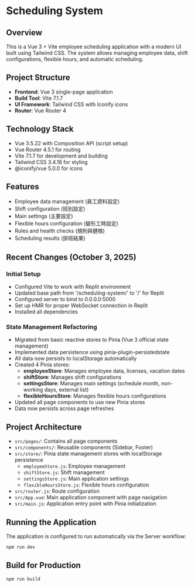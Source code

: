 # Scheduling System

## Overview
This is a Vue 3 + Vite employee scheduling application with a modern UI built using Tailwind CSS. The system allows managing employee data, shift configurations, flexible hours, and automatic scheduling.

## Project Structure
- **Frontend**: Vue 3 single-page application
- **Build Tool**: Vite 7.1.7
- **UI Framework**: Tailwind CSS with Iconify icons
- **Router**: Vue Router 4

## Technology Stack
- Vue 3.5.22 with Composition API (script setup)
- Vue Router 4.5.1 for routing
- Vite 7.1.7 for development and building
- Tailwind CSS 3.4.18 for styling
- @iconify/vue 5.0.0 for icons

## Features
- Employee data management (員工資料設定)
- Shift configuration (班別設定)
- Main settings (主要設定)
- Flexible hours configuration (變形工時設定)
- Rules and health checks (規則與健檢)
- Scheduling results (排班結果)

## Recent Changes (October 3, 2025)
### Initial Setup
- Configured Vite to work with Replit environment
- Updated base path from '/scheduling-system/' to '/' for Replit
- Configured server to bind to 0.0.0.0:5000
- Set up HMR for proper WebSocket connection in Replit
- Installed all dependencies

### State Management Refactoring
- Migrated from basic reactive stores to Pinia (Vue 3 official state management)
- Implemented data persistence using pinia-plugin-persistedstate
- All data now persists to localStorage automatically
- Created 4 Pinia stores:
  - **employeeStore**: Manages employee data, licenses, vacation dates
  - **shiftStore**: Manages shift configurations
  - **settingsStore**: Manages main settings (schedule month, non-working days, external list)
  - **flexibleHoursStore**: Manages flexible hours configurations
- Updated all page components to use new Pinia stores
- Data now persists across page refreshes

## Project Architecture
- `src/pages/`: Contains all page components
- `src/components/`: Reusable components (Sidebar, Footer)
- `src/store/`: Pinia state management stores with localStorage persistence
  - `employeeStore.js`: Employee management
  - `shiftStore.js`: Shift management
  - `settingsStore.js`: Main application settings
  - `flexibleHoursStore.js`: Flexible hours configuration
- `src/router.js`: Route configuration
- `src/App.vue`: Main application component with page navigation
- `src/main.js`: Application entry point with Pinia initialization

## Running the Application
The application is configured to run automatically via the Server workflow:
```bash
npm run dev
```

## Build for Production
```bash
npm run build
```